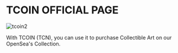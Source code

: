 # TCOIN OFFICIAL PAGE

![tcoin2](https://user-images.githubusercontent.com/6297985/144608603-d88ddd7f-b80a-48dd-bff1-58f9bf2eada9.png)

With TCOIN (TCN), you can use it to purchase Collectible Art on our OpenSea's Collection.
